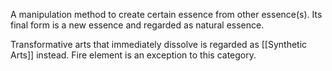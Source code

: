 A manipulation method to create certain essence from other essence(s). Its final form is a new essence and regarded as natural essence.

Transformative arts that immediately dissolve is regarded as [[Synthetic Arts]] instead. Fire element is an exception to this category.